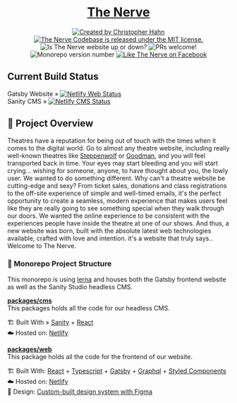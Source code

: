 <p align="center">
  <a href="https://nervetheatre.org">
    <!-- <img src="https://assets.vercel.com/image/upload/v1607554385/repositories/next-js/next-logo.png" height="128"> -->
    <h1 align="center">The Nerve</h1>
  </a>
</p>

<p align="center">
    <!-- Made By -->
    <a href="https://www.linkedin.com/in/christopher-a-hahn/">
        <img src="https://img.shields.io/badge/MADE%20BY%20Chris%20Hahn-07121D.svg?style=for-the-badge" alt="Created by Christopher Hahn">
    </a>
    <!-- License -->
    <a href="https://github.com/the-nerve/nerve.web/blob/main/LICENSE">
        <img src="https://img.shields.io/badge/license-MIT-F25C05.svg?style=for-the-badge" alt="The Nerve Codebase is released under the MIT license." />
    </a>
    <!-- Is website up? -->
    <span>
        <img src="https://img.shields.io/website?down_color=F23405&down_message=Down&style=for-the-badge&up_color=4A914D&up_message=Up&url=https%3A%2F%2Fnervetheatre.org" alt="Is The Nerve website up or down?" />
    </span>
    <!-- PRs!!! -->
    <span>
        <img src="https://img.shields.io/badge/PRs-welcome-F25C05.svg?style=for-the-badge" alt="PRs welcome!" />
    </span>
    <!-- Current version -->
    <span>
        <img src="https://img.shields.io/github/package-json/v/the-nerve/nerve.web?style=for-the-badge&color=F25C05" alt="Monorepo version number" />
    </span>
    <!-- Like us on facebook -->
    <a href="https://www.facebook.com/nervetheatre">
        <img src="https://img.shields.io/badge/like%20the%20nerve-07121D.svg?style=for-the-badge&logo=facebook&logoColor=white" alt="Like The Nerve on Facebook" />
    </a>

</p>

## Current Build Status
Gatsby Website » [![Netlify Web Status](https://api.netlify.com/api/v1/badges/68deb67e-ad65-4b90-aabd-1597074b379c/deploy-status)](https://app.netlify.com/sites/nerve-web/deploys)\
Sanity CMS » [![Netlify CMS Status](https://api.netlify.com/api/v1/badges/95e88058-e42e-4c21-b501-29d7104f4b88/deploy-status)](https://app.netlify.com/sites/nerve-cms/deploys)

## 🧐 Project Overview
Theatres have a reputation for being out of touch with the times when it comes to the digital world. Go to almost any theatre website, including really well-known theatres like [Steppenwolf](https://www.steppenwolf.org/) or [Goodman](https://www.goodmantheatre.org/), and you will feel transported back in time. Your eyes may start bleeding and you will start crying... wishing for someone, anyone, to have thought about you, the lowly user. We wanted to do something different. Why can't a theatre website be cutting-edge and sexy? From ticket sales, donations and class registrations to the off-site experience of simple and well-timed emails, it's the perfect opportunity to create a seamless, modern experience that makes users feel like they are really going to see something special when they walk through our doors. We wanted the online experience to be consistent with the experiences people have inside the theatre at one of our shows. And thus, a new website was born, built with the absolute latest web technologies available, crafted with love and intention. it's a website that truly says.. Welcome to The Nerve.

### 📁 Monorepo Project Structure
This monorepo is using [lerna](https://github.com/lerna/lerna) and houses both the Gatsby frontend website as well as the Sanity Studio headless CMS.

[**packages/cms**](packages/cms)\
This packages holds all the code for our headless CMS.

🏗️ Built With » [Sanity](https://sanity.io/) + [React](https://reactjs.org/)\
☁️ Hosted on: [Netlify](https://www.netlify.com//)

[**packages/web**](packages/web)\
This package holds all the code for the frontend of our website.

🏗️ Built With: [React](https://reactjs.org/) + [Typescript](https://www.typescriptlang.org/) + [Gatsby](https://www.gatsbyjs.org/) + [Graphql](https://graphql.org/) + [Styled Components](https://www.styled-components.com/)\
☁️ Hosted on: [Netlify](https://www.netlify.com//)\
💅 Design: [Custom-built design system with Figma](https://www.figma.com/)